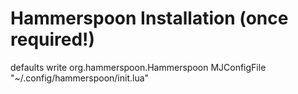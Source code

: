 # Hammerspoon Installation (once required!)

defaults write org.hammerspoon.Hammerspoon MJConfigFile "~/.config/hammerspoon/init.lua"
